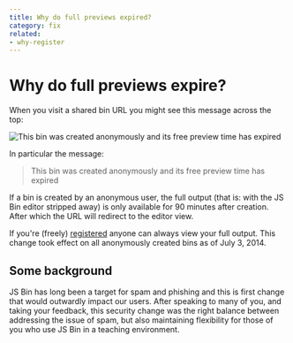 ```yaml
---
title: Why do full previews expired?
category: fix
related:
- why-register
---
```

# Why do full previews expire?

When you visit a shared bin URL you might see this message across the top:

![This bin was created anonymously and its free preview time has expired](/images/free-preview-expired.png)

In particular the message:

> This bin was created anonymously and its free preview time has expired

If a bin is created by an anonymous user, the full output (that is: with the JS Bin editor stripped away) is only available for 90 minutes after creation. After which the URL will redirect to the editor view.

If you're (freely) [registered](/help/why-register) anyone can always view your full output. This change took effect on all anonymously created bins as of July 3, 2014.

## Some background

JS Bin has long been a target for spam and phishing and this is first change that would outwardly impact our users. After speaking to many of you, and taking your feedback, this security change was the right balance between addressing the issue of spam, but also maintaining flexibility for those of you who use JS Bin in a teaching environment.
